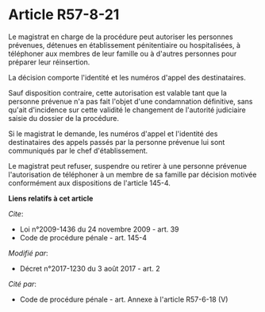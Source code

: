# Article R57-8-21

Le magistrat en charge de la procédure peut autoriser les personnes prévenues, détenues en établissement pénitentiaire ou
hospitalisées, à téléphoner aux membres de leur famille ou à d'autres personnes pour préparer leur réinsertion. 

La décision comporte l'identité et les numéros d'appel des destinataires. 

Sauf disposition contraire, cette autorisation est valable tant que la personne prévenue n'a pas fait l'objet d'une
condamnation définitive, sans qu'ait d'incidence sur cette validité le changement de l'autorité judiciaire saisie du dossier
de la procédure. 

Si le magistrat le demande, les numéros d'appel et l'identité des destinataires des appels passés par la personne prévenue
lui sont communiqués par le chef d'établissement. 

Le magistrat peut refuser, suspendre ou retirer à une personne prévenue l'autorisation de téléphoner à un membre de sa
famille par décision motivée conformément aux dispositions de l'article 145-4.

**Liens relatifs à cet article**

_Cite_:

  - Loi n°2009-1436 du 24 novembre 2009 - art. 39
  - Code de procédure pénale - art. 145-4

_Modifié par_:

  - Décret n°2017-1230 du 3 août 2017 - art. 2

_Cité par_:

  - Code de procédure pénale - art. Annexe à l'article R57-6-18 (V)
